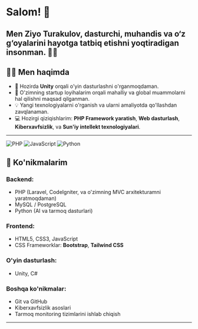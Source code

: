 # Salom! 👋
Men **Ziyo Turakulov**, dasturchi, muhandis va o‘z g‘oyalarini hayotga tatbiq etishni yoqtiradigan insonman. 👨‍💻
---
## 🧑‍💻 Men haqimda
- 🌱 Hozirda **Unity** orqali o'yin dasturlashni o'rganmoqdaman.
- 🚀 O'zimning startup loyihalarim orqali mahalliy va global muammolarni hal qilishni maqsad qilganman.
- 💡 Yangi texnologiyalarni o'rganish va ularni amaliyotda qo'llashdan zavqlanaman.
- 💻 Hozirgi qiziqishlarim: **PHP Framework yaratish**, **Web dasturlash**, **Kiberxavfsizlik**, va **Sun'iy intellekt texnologiyalari**.
---
![PHP](https://img.shields.io/badge/-PHP-777BB4?style=flat-square&logo=php&logoColor=white)
![JavaScript](https://img.shields.io/badge/-JavaScript-F7DF1E?style=flat-square&logo=javascript&logoColor=black)
![Python](https://img.shields.io/badge/-Python-3776AB?style=flat-square&logo=python&logoColor=white)
## 🚀 Ko'nikmalarim
### Backend:
- PHP (Laravel, CodeIgniter, va o'zimning MVC arxitekturamni yaratmoqdaman)
- MySQL / PostgreSQL
- Python (AI va tarmoq dasturlari)
### Frontend:
- HTML5, CSS3, JavaScript
- CSS Frameworklar: **Bootstrap**, **Tailwind CSS**
### O'yin dasturlash:
- Unity, C#
### Boshqa ko'nikmalar:
- Git va GitHub
- Kiberxavfsizlik asoslari
- Tarmoq monitoring tizimlarini ishlab chiqish
---

